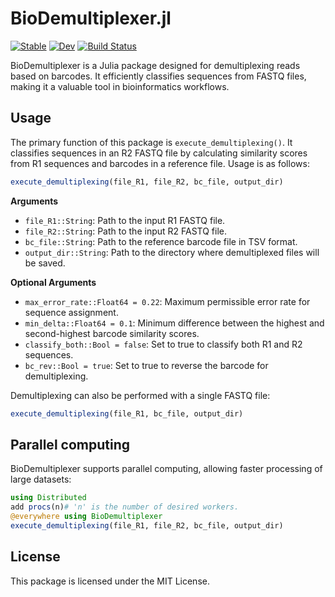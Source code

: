 # BioDemultiplexer.jl
[![Stable](https://img.shields.io/badge/docs-stable-blue.svg)](https://I-Mihara.github.io/BioDemultiplexer.jl/stable/)
[![Dev](https://img.shields.io/badge/docs-dev-blue.svg)](https://I-Mihara.github.io/BioDemultiplexer.jl/dev/)
[![Build Status](https://github.com/I-Mihara/BioDemultiplexer.jl/actions/workflows/CI.yml/badge.svg?branch=main)](https://github.com/I-Mihara/BioDemultiplexer.jl/actions/workflows/CI.yml?query=branch%3Amain)

BioDemultiplexer is a Julia package designed for demultiplexing reads based on barcodes. It efficiently classifies sequences from FASTQ files, making it a valuable tool in bioinformatics workflows.

## Usage
The primary function of this package is `execute_demultiplexing()`. It classifies sequences in an R2 FASTQ file by calculating similarity scores from R1 sequences and barcodes in a reference file. Usage is as follows:
```Julia 
execute_demultiplexing(file_R1, file_R2, bc_file, output_dir)
```

**Arguments**

* `file_R1::String`: Path to the input R1 FASTQ file.
* `file_R2::String`: Path to the input R2 FASTQ file.
* `bc_file::String`: Path to the reference barcode file in TSV format.
* `output_dir::String`: Path to the directory where demultiplexed files will be saved.

**Optional Arguments**

* `max_error_rate::Float64 = 0.22`: Maximum permissible error rate for sequence assignment.
* `min_delta::Float64 = 0.1`: Minimum difference between the highest and second-highest barcode similarity scores.
* `classify_both::Bool = false`: Set to true to classify both R1 and R2 sequences.
* `bc_rev::Bool = true`: Set to true to reverse the barcode for demultiplexing.

Demultiplexing can also be performed with a single FASTQ file:
```Julia
execute_demultiplexing(file_R1, bc_file, output_dir)
```

## Parallel computing
BioDemultiplexer supports parallel computing, allowing faster processing of large datasets:
```Julia
using Distributed
add procs(n)# 'n' is the number of desired workers.
@everywhere using BioDemultiplexer
execute_demultiplexing(file_R1, file_R2, bc_file, output_dir)
``` 

## License
This package is licensed under the MIT License.
